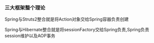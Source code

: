 ### 三大框架整个理论

Spring与Struts2整合就是将Action对象交给Spring容器负责创建

Spring与Hibernate整合就是将sessionFactory交给Spring负责,Spring负责session维护以及AOP事务